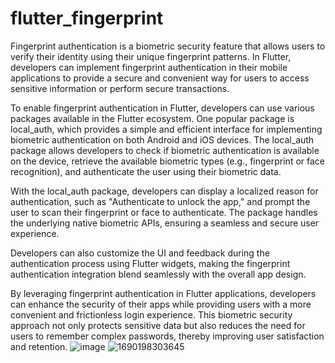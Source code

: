 # flutter_fingerprint
Fingerprint authentication is a biometric security feature that allows users to verify their identity using their unique fingerprint patterns. In Flutter, developers can implement fingerprint authentication in their mobile applications to provide a secure and convenient way for users to access sensitive information or perform secure transactions.

To enable fingerprint authentication in Flutter, developers can use various packages available in the Flutter ecosystem. One popular package is local_auth, which provides a simple and efficient interface for implementing biometric authentication on both Android and iOS devices. The local_auth package allows developers to check if biometric authentication is available on the device, retrieve the available biometric types (e.g., fingerprint or face recognition), and authenticate the user using their biometric data.

With the local_auth package, developers can display a localized reason for authentication, such as "Authenticate to unlock the app," and prompt the user to scan their fingerprint or face to authenticate. The package handles the underlying native biometric APIs, ensuring a seamless and secure user experience.

Developers can also customize the UI and feedback during the authentication process using Flutter widgets, making the fingerprint authentication integration blend seamlessly with the overall app design.

By leveraging fingerprint authentication in Flutter applications, developers can enhance the security of their apps while providing users with a more convenient and frictionless login experience. This biometric security approach not only protects sensitive data but also reduces the need for users to remember complex passwords, thereby improving user satisfaction and retention.
![image](https://github.com/usama08/flutter_fingerprint/assets/81589519/28702ef9-18c0-462a-88f9-2cada757509c)
![1690198303645](https://github.com/usama08/flutter_fingerprint/assets/81589519/ab3a68e7-bd04-4fec-b66d-d96ca7418b70)
